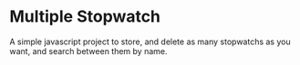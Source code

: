 # Multiple Stopwatch
A simple javascript project to store, and delete as many stopwatchs as you want, and search between them by name.
